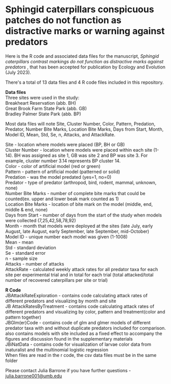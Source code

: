 # Sphingid caterpillars conspicuous patches do not function as distractive marks or warning against predators 
Here is the R code and associated data files for the manuscript, <i>Sphingid caterpillars contrast markings do not function as distractive marks against predators 
</i>, that has been accepted for publication by Ecology and Evolution (July 2023).

There's a total of 13 data files and 4 R code files included in this repository.

<b>Data files</b>
<br>
Three sites were used in the study: 
<br>
Breakheart Reservation (abb. BH) 
<br>
Great Brook Farm State Park (abb. GB)
<br>
Bradley Palmer State Park (abb. BP)

Most data files will note Site, Cluster Number, Color,	Pattern, Predation,	Predator,	Number Bite Marks,	Location Bite Marks,	Days from Start,	Month,	Model ID,	Mean,	Std,	Se, n, Attacks, and AttackRate.


Site - location where models were placed (BP, BH or GB)
<br>Cluster Number - location where models were placed within each site (1-14). BH was assigned as site 1, GB was site 2 and BP was site 3. For example, cluster number 3.14 represents BP cluster 14.
<br>Color - color of artificial model (red or green)
<br>Pattern - pattern of artificial model (patterned or solid)
<br>Predation - was the model predated (yes=1, no=0)
<br>Predator - type of predator (arthropod, bird, rodent, mammal, unknown, none)
<br>Number Bite Marks - number of complete bite marks that could be counted(ex. upper and lower beak mark counted as 1)
<br>Location Bite Marks - location of bite mark on the model (middle, end, middle & end, none) 
<br>Days from Start - number of days from the start of the study when models were collected (7,25,42,58,78,92)
<br>Month - month that models were deployed at the sites (late July, early August, late August, early September, late September, mid-October)
<br>Model ID - unique number each model was given (1-1008)
<br>Mean - mean
<br>Std - standard deviation
<br>Se - standard error
<br>n - sample size 
<br>Attacks - number of attacks 
<br>AttackRate - calculated weekly attack rates for all predator taxa for each site per experimental trial and in total for each trial (total attacked/total number of recovered caterpillars per site or trial) 


<b>R Code</b>
<br>
JBAttackRateExploration - contains code calculating attack rates of different predators and visualizing by month and site
<br>
JB AttackRatesByTreatment - contains code calculating attack rates of different predators and visualizing by color, pattern and treatment(color and pattern together)
<br>
JBGlm(er)Code - contains code of glm and glmer models of different predator taxa with and without duplicate predators included for comparison. also contains models with site included as a fixed effect to accompany the figures and discussion found in the supplementary materials
<br>
JBiNatData - contains code for visualization of larvae color data from inaturalist and the multinomial logistic regression
<br>
When files are read in the r code, the csv data files must be in the same folder


Please contact Julia Barrone if you have further questions - julia.barrone001@umb.edu
